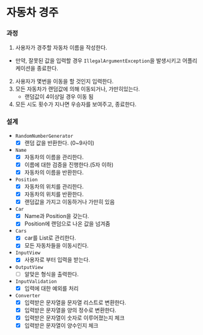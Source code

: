 # 자동차 경주

### 과정

1. 사용자가 경주할 자동차 이름을 작성한다.

- 만약, 잘못된 값을 입력할 경우 `IllegalArgumentException`을 발생시키고 어플리케이션을 종료한다.

2. 사용자가 몇번을 이동을 할 것인지 입력한다.
3. 모든 자동차가 랜덤값에 의해 이동되거나, 가만히있는다.
    - 랜덤값이 4이상일 경우 이동 됨
4. 모든 시도 횟수가 지나면 우승자를 보여주고, 종료한다.

### 설계

- `RandomNumberGenerator`
    - [x] 랜덤 값을 반환한다. (0~9사이)

- `Name`
    - [x] 자동차의 이름을 관리한다.
    - [x] 이름에 대한 검증을 진행한다.(5자 이하)
    - [x] 자동차의 이름을 반환한다.

- `Position`
    - [x] 자동차의 위치를 관리한다.
    - [x] 자동차의 위치를 반환한다.
    - [x] 랜덤값을 가지고 이동하거나 가만히 있음

- `Car`
    - [x] Name과 Position을 갖는다.
    - [x] Position에 랜덤으로 나온 값을 넘겨줌

- `Cars`
    - [x] car를 List로 관리한다.
    - [x] 모든 자동차들을 이동시킨다.

- `InputView`
    - [x] 사용자로 부터 입력을 받는다.

- `OutputView`
    - [ ] 알맞은 형식을 출력한다.

- `InputValidation`
    - [x] 입력에 대한 예외를 처리

- `Converter`
    - [x] 입력받은 문자열을 문자열 리스트로 변환한다.
    - [x] 입력받은 문자열을 양의 정수로 변환한다.
    - [x] 입력받은 문자열이 숫자로 이루어졌는지 체크
    - [x] 입력받은 문자열이 양수인지 체크
